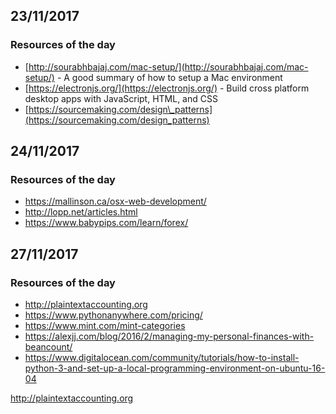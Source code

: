 ## 23/11/2017

### Resources of the day

* [http://sourabhbajaj.com/mac-setup/](http://sourabhbajaj.com/mac-setup/) - A good summary of how to setup a Mac environment
* [https://electronjs.org/](https://electronjs.org/) - Build cross platform desktop apps with JavaScript, HTML, and CSS
* [https://sourcemaking.com/design\_patterns](https://sourcemaking.com/design_patterns)

## 24/11/2017

### Resources of the day

* https://mallinson.ca/osx-web-development/
* http://lopp.net/articles.html
* https://www.babypips.com/learn/forex/

## 27/11/2017

### Resources of the day

* http://plaintextaccounting.org
* https://www.pythonanywhere.com/pricing/
* https://www.mint.com/mint-categories
* https://alexjj.com/blog/2016/2/managing-my-personal-finances-with-beancount/
* https://www.digitalocean.com/community/tutorials/how-to-install-python-3-and-set-up-a-local-programming-environment-on-ubuntu-16-04


http://plaintextaccounting.org
